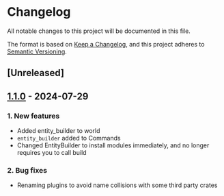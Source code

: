 # Changelog
All notable changes to this project will be documented in this file.

The format is based on [Keep a Changelog](https://keepachangelog.com/en/1.0.0/),
and this project adheres to [Semantic Versioning](https://semver.org/spec/v2.0.0.html).

## [Unreleased]

## [1.1.0](https://github.com/Cobalt-Reactor/cobalt-reactor/compare/reactor_proto-v1.0.0...reactor_proto-v1.1.0) - 2024-07-29

### 1. New features
- Added entity_builder to world
- `entity_builder` added to Commands
- Changed EntityBuilder to install modules immediately, and no longer requires you to call build

### 2. Bug fixes
- Renaming plugins to avoid name collisions with some third party crates

